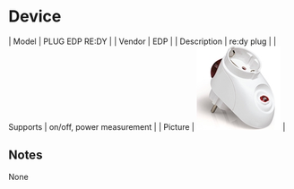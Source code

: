 
# Device

| Model | PLUG EDP RE:DY  |
| Vendor  | EDP  |
| Description | re:dy plug |
| Supports | on/off, power measurement |
| Picture | ![../images/devices/PLUG-EDP-RE-DY.jpg](../images/devices/PLUG-EDP-RE-DY.jpg) |

## Notes

None
